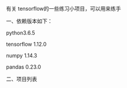 有关 tensorflow的一些练习小项目，可以用来练手

一、依赖版本如下：

python3.6.5

tensorflow 1.12.0

numpy 1.14.3

pandas 0.23.0

二、项目列表

